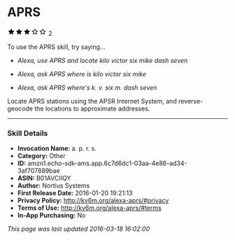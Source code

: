 # APRS
![3 stars](../../../images/ic_star_black_18dp_1x.png)![3 stars](../../../images/ic_star_black_18dp_1x.png)![3 stars](../../../images/ic_star_black_18dp_1x.png)![3 stars](../../../images/ic_star_border_black_18dp_1x.png)![3 stars](../../../images/ic_star_border_black_18dp_1x.png) 2

To use the APRS skill, try saying...

* *Alexa, use APRS and locate kilo victor six mike dash seven*

* *Alexa, ask APRS where is kilo victor six mike*

* *Alexa, ask APRS where's k. v. six m. dash seven*

Locate APRS stations using the APSR Internet System, and reverse-geocode the locations to approximate addresses.

***

### Skill Details

* **Invocation Name:** a. p. r. s.
* **Category:** Other
* **ID:** amzn1.echo-sdk-ams.app.6c7d6dc1-03aa-4e86-ad34-3af707889bae
* **ASIN:** B01AVCIIQY
* **Author:** Nortius Systems
* **First Release Date:** 2016-01-20 19:21:13
* **Privacy Policy:** http://kv6m.org/alexa-aprs/#privacy
* **Terms of Use:** http://kv6m.org/alexa-aprs/#terms
* **In-App Purchasing:** No

*This page was last updated 2016-03-18 16:02:00*
